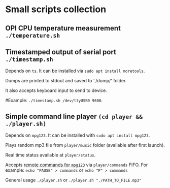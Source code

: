 # Small scripts collection

## OPI CPU temperature measurement `./temperature.sh`

## Timestamped output of serial port `./timestamp.sh`
Depends on `ts`. It can be installed via `sudo apt install moretools`.

Dumps are printed to stdout and saved to './dump/' folder.

It also accepts keyboard input to send to device.

#Example: `./timestamp.sh /dev/ttyUSB0 9600`.

## Simple command line player `(cd player && ./player.sh)`

Depends on `mpg123`. It can be installed with `sudo apt install mpg123`.

Plays random mp3 file from `player/music` folder (available after first launch).

Real time status available at `player/status`.

Accepts [remote commands for `mpg123`](https://github.com/georgi/mpg123/blob/master/doc/README.remote) via `player/commands` FIFO. For example: `echo "PAUSE" > commands` or `echo "P" > commands`

General usage `./player.sh` or `./player.sh "./PATH_TO_FILE.mp3"`
